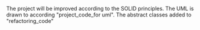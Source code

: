 The project will be improved according to the SOLID principles. 
The UML is drawn to according "project_code_for uml".
The abstract classes added to "refactoring_code"
